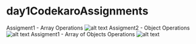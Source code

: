 # day1CodekaroAssignments

Assigment1 - Array Operations
![alt text](https://github.com/BharathPagadala/output/blob/main/assi1.png?raw=true)
Assigment2 - Object Operations
![alt text](https://github.com/BharathPagadala/output/blob/main/assi2.png?raw=true)
Assigment1 - Array of Objects Operations
![alt text](https://github.com/BharathPagadala/output/blob/main/Assi3.png?raw=true)
